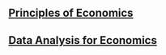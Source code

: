 ## [Principles of Economics](http://jiamingmao.github.io/principles-of-economics)
## [Data Analysis for Economics](http://jiamingmao.github.io/data-analysis)
